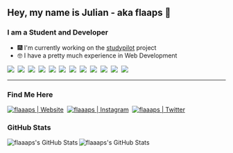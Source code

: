 ## Hey, my name is Julian - aka flaaps 👋
### I am a Student and Developer
- 🎆 I'm currently working on the [studypilot] project
- 🤓 I have a pretty much experience in Web Development

<p align="start">
  <img src="https://img.shields.io/badge/html5%20-%23E34F26.svg?&style=for-the-badge&logo=html5&logoColor=white"/>&nbsp;
  <img src="https://img.shields.io/badge/css3%20-%231572B6.svg?&style=for-the-badge&logo=css3&logoColor=white"/>&nbsp;
  <img src="https://img.shields.io/badge/node.js%20-%2343853D.svg?&style=for-the-badge&logo=node.js&logoColor=white"/>&nbsp;
  <img src="https://img.shields.io/badge/javascript%20-%23323330.svg?&style=for-the-badge&logo=javascript&logoColor=%23F7DF1E"/>&nbsp;
  <img src="https://img.shields.io/badge/react%20-20232a.svg?&style=for-the-badge&logo=react&logoColor=#61dafb" />&nbsp;
  <img src="https://img.shields.io/badge/express.js%20-%23404d59.svg?&style=for-the-badge&logo=express"/>&nbsp;
  <img src="https://img.shields.io/badge/NestJS%20-black.svg?&style=for-the-badge&logo=nestjs&logoColor=ea2845" />&nbsp;
  <img src="https://img.shields.io/badge/git%20-%23F05033.svg?&style=for-the-badge&logo=git&logoColor=white"/>&nbsp;
  <img src="https://img.shields.io/badge/github%20-%23121011.svg?&style=for-the-badge&logo=github&logoColor=white"/>&nbsp;
  <img src ="https://img.shields.io/badge/MongoDB-%234ea94b.svg?&style=for-the-badge&logo=mongodb&logoColor=white"/>&nbsp;
  <img src="https://img.shields.io/badge/postgresql%20-336791.svg?style=for-the-badge&logo=postgresql&logoColor=white" />&nbsp;
  <img src="https://img.shields.io/badge/Azure%20Devops%20-1a2029.svg?style=for-the-badge&logo=azuredevops&logoColor=0078d4" />
</p>

---
### Find Me Here

[<img alt="flaaaps | Website" src="https://img.shields.io/static/v1?label=Website&message=wening&color=a55eea&style=for-the-badge&logo=none" />][website]&nbsp;
[<img alt="flaaaps | Instagram" src="https://img.shields.io/badge/Instagram-E4405F?style=for-the-badge&logo=instagram&logoColor=white" />][instagram]&nbsp;
[<img alt="flaaaps | Twitter" src="https://img.shields.io/badge/Twitter-1DA1F2?style=for-the-badge&logo=twitter&logoColor=white" />][twitter]&nbsp;

### GitHub Stats

<img align="left" alt="flaaaps's GitHub Stats" src="https://github-readme-stats.vercel.app/api?username=flaaaps&show_icons=true&hide_border=true&count_private=true&theme=ayu-mirage">
<img align="left" alt="flaaaps's GitHub Stats" src="https://github-readme-stats.vercel.app/api/top-langs/?username=flaaaps&hide_border=true&count_private=true&theme=ayu-mirage">

[website]: https://wening.me
[youtube]: https://www.youtube.com/channel/UCWF6V6hbXWRgSme8Ay4TsWQ
[twitter]: https://twitter.com/jvliix
[instagram]: https://www.instagram.com/flaaaps/
[studypilot]: https://studypilot.app
